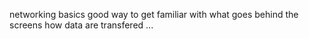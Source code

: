networking basics good way to get familiar with what goes behind the screens how data are transfered ...
